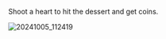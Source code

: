 Shoot a heart to hit the dessert and get coins.

![20241005_112419](https://github.com/user-attachments/assets/6e2ff3ba-f330-4187-90ce-cd13684a05e3)
